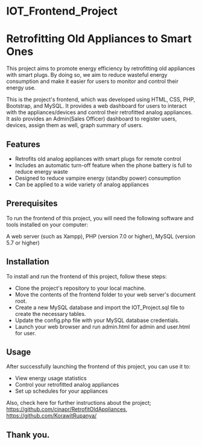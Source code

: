 # IOT_Frontend_Project
# Retrofitting Old Appliances to Smart Ones 

This project aims to promote energy efficiency by retrofitting old appliances with smart plugs. By doing so, we aim to reduce wasteful energy consumption and make it easier for users to monitor and control their energy use.

This is the project's frontend, which was developed using HTML, CSS, PHP, Bootstrap, and MySQL. It provides a web dashboard for users to interact with the appliances/devices and control their retrofitted analog appliances. It aslo provides an Admin(Sales Officer) dashboard to register users, devices, assign them as well, graph summary of users. 


## Features
* Retrofits old analog appliances with smart plugs for remote control
* Includes an automatic turn-off feature when the phone battery is full to reduce energy waste
* Designed to reduce vampire energy (standby power) consumption
* Can be applied to a wide variety of analog appliances


## Prerequisites
To run the frontend of this project, you will need the following software and tools installed on your computer:

A web server (such as Xampp),
PHP (version 7.0 or higher),
MySQL (version 5.7 or higher)

## Installation
To install and run the frontend of this project, follow these steps:

* Clone the project's repository to your local machine.
* Move the contents of the frontend folder to your web server's document root.
* Create a new MySQL database and import the IOT_Project.sql file to create the necessary tables.
* Update the config.php file with your MySQL database credentials.
* Launch your web browser and run admin.html for admin and user.html for user.

## Usage
After successfully launching the frontend of this project, you can use it to:

* View energy usage statistics
* Control your retrofitted analog appliances
* Set up schedules for your appliances


Also, check here for further instructions about the project;
https://github.com/cinapr/RetrofitOldAppliances,
https://github.com/KorawitRupanya/

## Thank you.
